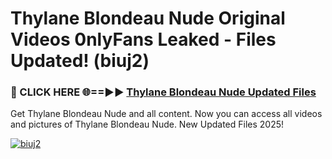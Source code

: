 # Thylane Blondeau Nude Original Videos 0nlyFans Leaked - Files Updated! (biuj2)

<h3>🔴 CLICK HERE 🌐==►► <a href="https://tinyurl.com/y5r63du9" rel="nofollow">Thylane Blondeau Nude Updated Files</a></h3>

Get Thylane Blondeau Nude and all content. Now you can access all videos and pictures of Thylane Blondeau Nude. New Updated Files 2025!

[![biuj2](https://i.imgur.com/UVo9nyh.gif)](https://tinyurl.com/y5r63du9)